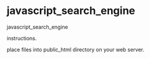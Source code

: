 # javascript_search_engine
javascript_search_engine

instructions.

place files into public_html directory on your web server.
